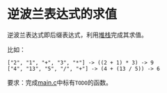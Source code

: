 # 逆波兰表达式的求值

逆波兰表达式即后缀表达式，利用[堆栈](../stack)完成其求值。

比如：

~~~
["2", "1", "+", "3", "*"] -> ((2 + 1) * 3) -> 9
["4", "13", "5", "/", "+"] -> (4 + (13 / 5)) -> 6
~~~

要求：完成[main.c](./main.c)中标有`TODO`的函数。
